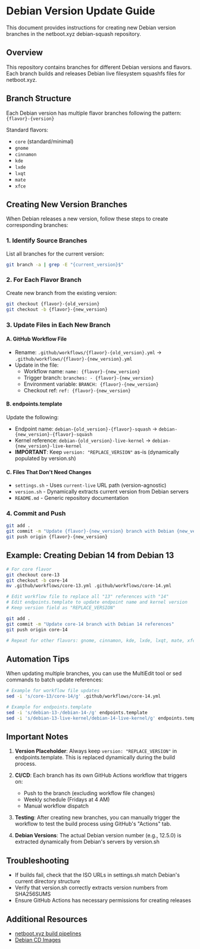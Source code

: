 # Debian Version Update Guide

This document provides instructions for creating new Debian version branches in the netboot.xyz debian-squash repository.

## Overview

This repository contains branches for different Debian versions and flavors. Each branch builds and releases Debian live filesystem squashfs files for netboot.xyz.

## Branch Structure

Each Debian version has multiple flavor branches following the pattern: `{flavor}-{version}`

Standard flavors:
- `core` (standard/minimal)
- `gnome`
- `cinnamon`
- `kde`
- `lxde`
- `lxqt`
- `mate`
- `xfce`

## Creating New Version Branches

When Debian releases a new version, follow these steps to create corresponding branches:

### 1. Identify Source Branches
List all branches for the current version:
```bash
git branch -a | grep -E "{current_version}$"
```

### 2. For Each Flavor Branch

Create new branch from the existing version:
```bash
git checkout {flavor}-{old_version}
git checkout -b {flavor}-{new_version}
```

### 3. Update Files in Each New Branch

#### A. GitHub Workflow File
- Rename: `.github/workflows/{flavor}-{old_version}.yml` → `.github/workflows/{flavor}-{new_version}.yml`
- Update in the file:
  - Workflow name: `name: {flavor}-{new_version}`
  - Trigger branch: `branches: - {flavor}-{new_version}`
  - Environment variable: `BRANCH: {flavor}-{new_version}`
  - Checkout ref: `ref: {flavor}-{new_version}`

#### B. endpoints.template
Update the following:
- Endpoint name: `debian-{old_version}-{flavor}-squash` → `debian-{new_version}-{flavor}-squash`
- Kernel reference: `debian-{old_version}-live-kernel` → `debian-{new_version}-live-kernel`
- **IMPORTANT**: Keep `version: "REPLACE_VERSION"` as-is (dynamically populated by version.sh)

#### C. Files That Don't Need Changes
- `settings.sh` - Uses `current-live` URL path (version-agnostic)
- `version.sh` - Dynamically extracts current version from Debian servers
- `README.md` - Generic repository documentation

### 4. Commit and Push
```bash
git add .
git commit -m "Update {flavor}-{new_version} branch with Debian {new_version} references"
git push origin {flavor}-{new_version}
```

## Example: Creating Debian 14 from Debian 13

```bash
# For core flavor
git checkout core-13
git checkout -b core-14
mv .github/workflows/core-13.yml .github/workflows/core-14.yml

# Edit workflow file to replace all "13" references with "14"
# Edit endpoints.template to update endpoint name and kernel version
# Keep version field as "REPLACE_VERSION"

git add .
git commit -m "Update core-14 branch with Debian 14 references"
git push origin core-14

# Repeat for other flavors: gnome, cinnamon, kde, lxde, lxqt, mate, xfce
```

## Automation Tips

When updating multiple branches, you can use the MultiEdit tool or sed commands to batch update references:

```bash
# Example for workflow file updates
sed -i 's/core-13/core-14/g' .github/workflows/core-14.yml

# Example for endpoints.template
sed -i 's/debian-13-/debian-14-/g' endpoints.template
sed -i 's/debian-13-live-kernel/debian-14-live-kernel/g' endpoints.template
```

## Important Notes

1. **Version Placeholder**: Always keep `version: "REPLACE_VERSION"` in endpoints.template. This is replaced dynamically during the build process.

2. **CI/CD**: Each branch has its own GitHub Actions workflow that triggers on:
   - Push to the branch (excluding workflow file changes)
   - Weekly schedule (Fridays at 4 AM)
   - Manual workflow dispatch

3. **Testing**: After creating new branches, you can manually trigger the workflow to test the build process using GitHub's "Actions" tab.

4. **Debian Versions**: The actual Debian version number (e.g., 12.5.0) is extracted dynamically from Debian's servers by version.sh

## Troubleshooting

- If builds fail, check that the ISO URLs in settings.sh match Debian's current directory structure
- Verify that version.sh correctly extracts version numbers from SHA256SUMS
- Ensure GitHub Actions has necessary permissions for creating releases

## Additional Resources

- [netboot.xyz build pipelines](https://github.com/netbootxyz/build-pipelines)
- [Debian CD Images](https://cdimage.debian.org/debian-cd/current-live/)